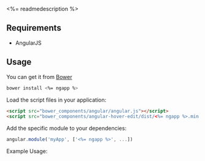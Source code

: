 
<%= readmedescription %>

## Requirements

- AngularJS

## Usage


You can get it from [Bower](http://bower.io/)

```sh
bower install <%= ngapp %>
```

Load the script files in your application:

```html
<script src="bower_components/angular/angular.js"></script>
<script src="bower_components/angular-hover-edit/dist/<%= ngapp %>.min.js"></script>
```

Add the specific module to your dependencies:

```javascript
angular.module('myApp', ['<%= ngapp %>', ...])
```

Example Usage:
```

```